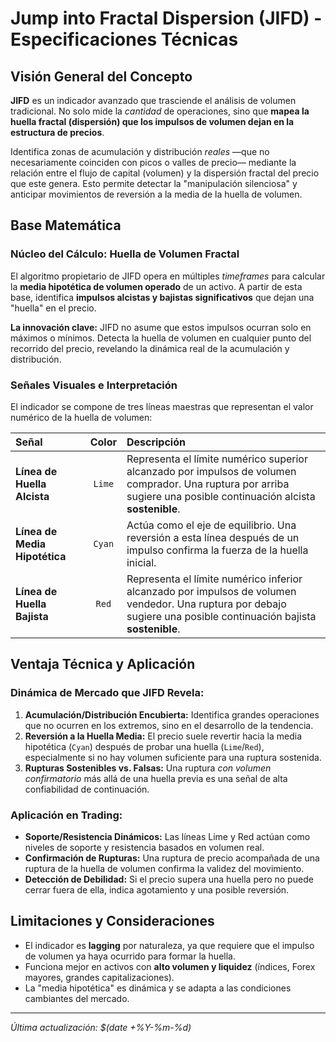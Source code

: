 # Jump into Fractal Dispersion (JIFD) - Especificaciones Técnicas

## Visión General del Concepto

**JIFD** es un indicador avanzado que trasciende el análisis de volumen tradicional. No solo mide la *cantidad* de operaciones, sino que **mapea la huella fractal (dispersión) que los impulsos de volumen dejan en la estructura de precios**.

Identifica zonas de acumulación y distribución *reales* —que no necesariamente coinciden con picos o valles de precio— mediante la relación entre el flujo de capital (volumen) y la dispersión fractal del precio que este genera. Esto permite detectar la "manipulación silenciosa" y anticipar movimientos de reversión a la media de la huella de volumen.

## Base Matemática

### Núcleo del Cálculo: Huella de Volumen Fractal
El algoritmo propietario de JIFD opera en múltiples *timeframes* para calcular la **media hipotética de volumen operado** de un activo. A partir de esta base, identifica **impulsos alcistas y bajistas significativos** que dejan una "huella" en el precio.

**La innovación clave:** JIFD no asume que estos impulsos ocurran solo en máximos o mínimos. Detecta la huella de volumen en cualquier punto del recorrido del precio, revelando la dinámica real de la acumulación y distribución.


### Señales Visuales e Interpretación
El indicador se compone de tres líneas maestras que representan el valor numérico de la huella de volumen:

| Señal | Color | Descripción |
|:---|:---:|:---|
| **Línea de Huella Alcista** | `Lime` | Representa el límite numérico superior alcanzado por impulsos de volumen comprador. Una ruptura por arriba sugiere una posible continuación alcista **sostenible**. |
| **Línea de Media Hipotética** | `Cyan` | Actúa como el eje de equilibrio. Una reversión a esta línea después de un impulso confirma la fuerza de la huella inicial. |
| **Línea de Huella Bajista** | `Red` | Representa el límite numérico inferior alcanzado por impulsos de volumen vendedor. Una ruptura por debajo sugiere una posible continuación bajista **sostenible**. |


## Ventaja Técnica y Aplicación

### Dinámica de Mercado que JIFD Revela:
1.  **Acumulación/Distribución Encubierta:** Identifica grandes operaciones que no ocurren en los extremos, sino en el desarrollo de la tendencia.
2.  **Reversión a la Huella Media:** El precio suele revertir hacia la media hipotética (`Cyan`) después de probar una huella (`Lime`/`Red`), especialmente si no hay volumen suficiente para una ruptura sostenida.
3.  **Rupturas Sostenibles vs. Falsas:** Una ruptura *con volumen confirmatorio* más allá de una huella previa es una señal de alta confiabilidad de continuación.

### Aplicación en Trading:
- **Soporte/Resistencia Dinámicos:** Las líneas Lime y Red actúan como niveles de soporte y resistencia basados en volumen real.
- **Confirmación de Rupturas:** Una ruptura de precio acompañada de una ruptura de la huella de volumen confirma la validez del movimiento.
- **Detección de Debilidad:** Si el precio supera una huella pero no puede cerrar fuera de ella, indica agotamiento y una posible reversión.

## Limitaciones y Consideraciones

- El indicador es **lagging** por naturaleza, ya que requiere que el impulso de volumen ya haya ocurrido para formar la huella.
- Funciona mejor en activos con **alto volumen y liquidez** (índices, Forex mayores, grandes capitalizaciones).
- La "media hipotética" es dinámica y se adapta a las condiciones cambiantes del mercado.

---
*Última actualización: $(date +%Y-%m-%d)*
